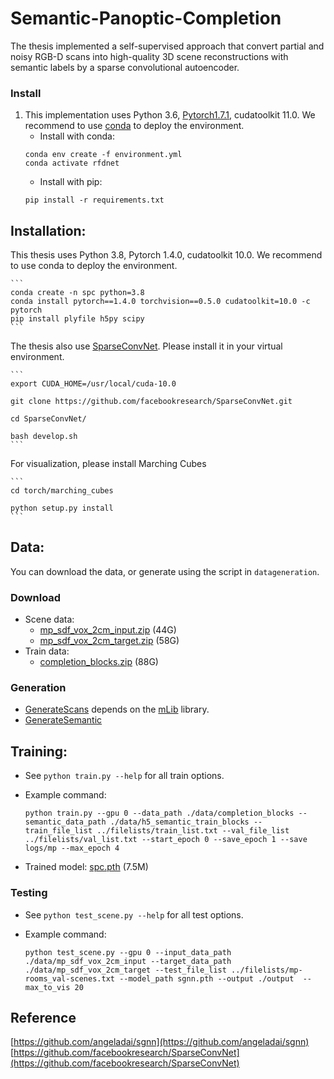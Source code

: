 # Semantic-Panoptic-Completion

The thesis implemented a self-supervised approach that convert partial and noisy RGB-D scans into high-quality 3D scene reconstructions with semantic labels by a sparse convolutional autoencoder.

### Install
1. This implementation uses Python 3.6, [Pytorch1.7.1](http://pytorch.org/), cudatoolkit 11.0. We recommend to use [conda](https://docs.conda.io/en/latest/miniconda.html) to deploy the environment.
   * Install with conda:
    ```
    conda env create -f environment.yml
    conda activate rfdnet
    ```
    * Install with pip:
    ```
    pip install -r requirements.txt
    ```


## Installation:  
This thesis uses Python 3.8, Pytorch 1.4.0, cudatoolkit 10.0. We recommend to use conda to deploy the environment.

    ```
    conda create -n spc python=3.8
    conda install pytorch==1.4.0 torchvision==0.5.0 cudatoolkit=10.0 -c pytorch
    pip install plyfile h5py scipy
    ```

The thesis also use [SparseConvNet](https://github.com/facebookresearch/SparseConvNet). Please install it in your virtual environment.

    ```
    export CUDA_HOME=/usr/local/cuda-10.0
    
    git clone https://github.com/facebookresearch/SparseConvNet.git
    
    cd SparseConvNet/
    
    bash develop.sh
    ```

For visualization, please install Marching Cubes

    ```
    cd torch/marching_cubes
    
    python setup.py install
    ```

## Data:
You can download the data, or generate using the script in `datageneration`.
### Download
* Scene data: 
  - [mp_sdf_vox_2cm_input.zip](http://kaldir.vc.in.tum.de/adai/SGNN/mp_sdf_vox_2cm_input.zip) (44G)
  - [mp_sdf_vox_2cm_target.zip](http://kaldir.vc.in.tum.de/adai/SGNN/mp_sdf_vox_2cm_target.zip) (58G)
* Train data:
  - [completion_blocks.zip](http://kaldir.vc.in.tum.de/adai/SGNN/completion_blocks.zip) (88G)
### Generation
* [GenerateScans](datagen/GenerateScans) depends on the [mLib](https://github.com/niessner/mLib) library.
* [GenerateSemantic](datagen/GenerateSemantic)
## Training:  
* See `python train.py --help` for all train options. 
* Example command: 

    ```
    python train.py --gpu 0 --data_path ./data/completion_blocks --semantic_data_path ./data/h5_semantic_train_blocks --train_file_list ../filelists/train_list.txt --val_file_list ../filelists/val_list.txt --start_epoch 0 --save_epoch 1 --save logs/mp --max_epoch 4
    ```

* Trained model: [spc.pth](http://kaldir.vc.in.tum.de/adai/SGNN/sgnn.pth) (7.5M)

### Testing
* See `python test_scene.py --help` for all test options. 
* Example command: 

    ```
    python test_scene.py --gpu 0 --input_data_path ./data/mp_sdf_vox_2cm_input --target_data_path ./data/mp_sdf_vox_2cm_target --test_file_list ../filelists/mp-rooms_val-scenes.txt --model_path sgnn.pth --output ./output  --max_to_vis 20
    ```

## Reference
[https://github.com/angeladai/sgnn](https://github.com/angeladai/sgnn)
[https://github.com/facebookresearch/SparseConvNet](https://github.com/facebookresearch/SparseConvNet)
